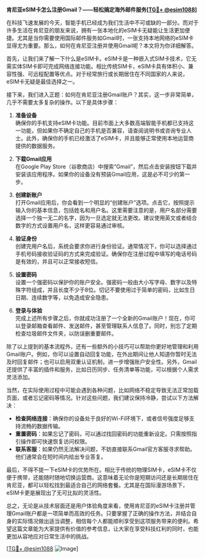 **肯尼亚eSIM卡怎么注册Gmail？——轻松搞定海外邮件服务[[TG💪+ @esim1088](https://t.me/s/esim1088)]**

在科技飞速发展的今天，智能手机已经成为我们生活中不可或缺的一部分。而对于许多生活在肯尼亚的朋友来说，拥有一张本地化的eSIM卡无疑能让生活更加便捷。尤其是当你需要使用国际邮件服务如Gmail时，一张支持本地网络的eSIM卡显得尤为重要。那么，如何在肯尼亚注册并使用Gmail呢？本文将为你详细解答。

首先，让我们来了解一下什么是eSIM卡。eSIM卡是一种嵌入式SIM卡技术，它无需实体SIM卡即可完成网络连接功能。相比传统SIM卡，eSIM卡具有体积小、兼容性强、可远程配置等优点。对于经常旅行或长期居住在不同国家的人来说，eSIM卡无疑是最佳选择之一。

接下来，我们进入正题：如何在肯尼亚注册Gmail账户？其实，这一步非常简单，几乎不需要太多复杂的操作。以下是具体步骤：

1. **准备设备**  
   确保你的手机支持eSIM卡功能。目前市面上大多数高端智能手机都已支持这一功能，但如果你不确定自己的手机是否兼容，请查阅说明书或咨询专业人士。此外，确保你的手机已经激活了eSIM卡，并且能够正常使用本地运营商提供的数据服务。

2. **下载Gmail应用**  
   在Google Play Store（谷歌商店）中搜索“Gmail”，然后点击安装按钮下载并安装该应用程序。如果你的设备没有预装Gmail应用，这是必不可少的第一步。

3. **创建新账户**  
   打开Gmail应用后，你会看到一个明显的“创建账户”选项。点击它，按照提示输入你的基本信息，包括姓名和用户名。这里需要注意的是，用户名部分需要选择一个独一无二的名字，因为一旦选定就无法更改。建议使用英文或者结合数字的方式设置用户名，这样更容易通过审核。

4. **验证身份**  
   创建完用户名后，系统会要求你进行身份验证。通常情况下，你可以选择通过手机号码接收验证码的方式来完成验证。确保你在注册过程中填写的电话号码是有效的，并且可以正常接收短信。

5. **设置密码**  
   设置一个强密码以保护你的账户安全。强密码一般由大小写字母、数字以及特殊字符组成，并且长度不少于8位。切记不要使用过于简单的密码，比如生日日期、连续数字等，以免造成安全隐患。

6. **登录与体验**  
   完成上述所有步骤之后，你就成功注册了一个全新的Gmail账户！现在，你可以登录邮箱查看邮件、发送邮件，甚至管理联系人信息了。同时，别忘了定期检查垃圾邮件文件夹，以防误删重要邮件。

除了以上提到的基本流程外，还有一些额外的小技巧可以帮助你更好地管理和利用Gmail账户。例如，你可以设置自动回复功能，在外出期间让他人知道你暂时无法及时回复邮件；也可以启用双重认证机制，进一步增强账户安全性。另外，Gmail还提供了丰富的插件和服务，比如日历同步、任务清单等功能，可以根据个人需求灵活添加。

当然，在实际使用过程中可能会遇到各种问题，比如网络不稳定导致无法正常加载页面，或者忘记密码等情况。针对这些问题，我们建议保持冷静，尝试以下方法解决：

- **检查网络连接**：确保你的设备处于良好的Wi-Fi环境下，或者信号强度足够支持流畅的数据传输。
- **重置密码**：如果忘记了密码，可以通过找回密码的功能重新设定。只需按照指引操作即可快速恢复访问权限。
- **联系客服**：如果仍然无法解决问题，不妨直接联系Gmail官方客服寻求帮助。他们通常会在短时间内给出专业答复。

最后，不得不提一下eSIM卡的优势所在。相比于传统的物理SIM卡，eSIM卡不仅便于携带，还能随时随地切换运营商。这意味着无论你是短期访问还是长期居住在肯尼亚，都可以轻松找到最适合自己的网络套餐。尤其是在国际漫游场景下，eSIM卡更是展现出了无可比拟的灵活性。

总之，无论是从技术层面还是用户体验角度来看，使用肯尼亚的eSIM卡注册并管理Gmail账户都是一项简单而高效的任务。只要掌握了正确的操作方法，并结合自身的实际情况做出适当调整，相信每个人都能顺利享受到这项服务带来的便利。希望这篇文章能为大家提供有价值的参考信息，让大家在享受科技红利的同时，也能更加从容地应对日常生活中的挑战。

[[TG💪+ @esim1088](https://t.me/s/esim1088) ![Image](https://i.postimg.cc/4NQfJmqS/Snipaste-2025-05-13-00-14-12.png)]